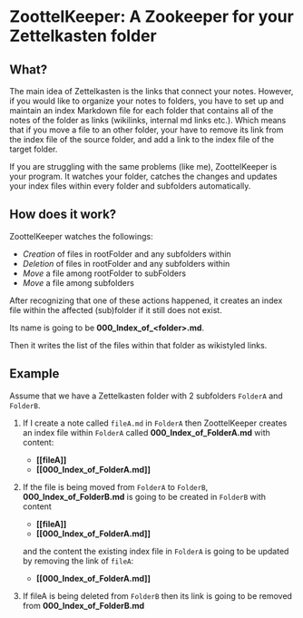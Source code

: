 

# ZoottelKeeper: A Zookeeper for your Zettelkasten folder

## What? 
The main idea of Zettelkasten is the links that connect your notes. However, if you would like to organize your notes to folders, you have to set up and maintain an index Markdown file for each folder that contains all of the notes of the folder as links (wikilinks, internal md links etc.).
Which means that if you move a file to an other folder, your have to remove its link from the index file of the source folder, and add a link to the index file of the target folder. 

If you are struggling with the same problems (like me), ZoottelKeeper is your program. It watches your folder, catches the changes and updates your index files within every folder and subfolders automatically.

## How does it work?
ZoottelKeeper watches the followings:

- _Creation_ of files in rootFolder and any subfolders within 
- _Deletion_ of files in rootFolder and any subfolders within 
- _Move_ a file among rootFolder to subFolders
- _Move_ a file among subfolders

After recognizing that one of these actions happened, it creates an index file within the affected (sub)folder if it still does not exist.

Its name is going to be **000_Index_of_\<folder>.md**. 

Then it writes the list of the files within that folder as wikistyled links. 

## Example

Assume that we have a Zettelkasten folder with 2 subfolders `FolderA` and `FolderB`.

1. If I create a note called `fileA.md` in `FolderA` then ZoottelKeeper creates an index file within `FolderA` called **000_Index_of_FolderA.md** with content: 
    - **[[fileA]]**
    - **[[000_Index_of_FolderA.md]]**

2. If the file is being moved from `FolderA` to `FolderB`, **000_Index_of_FolderB.md** is going to be created in `FolderB` with content

    - **[[fileA]]**
    - **[[000_Index_of_FolderA.md]]**

   and the content the existing index file in `FolderA` is going to be updated by removing the link of `fileA`:

    - **[[000_Index_of_FolderA.md]]**

3. If fileA is being deleted from `FolderB` then its link is going to be removed from **000_Index_of_FolderB.md**

